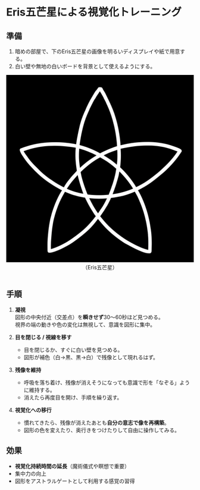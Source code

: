 # Eris五芒星による視覚化トレーニング

## 準備
1. 暗めの部屋で、下のEris五芒星の画像を明るいディスプレイや紙で用意する。
2. 白い壁や無地の白いボードを背景として使えるようにする。

<div align="center">
<img src="ErisKan-000.png" width="600">
（Eris五芒星）
</div>
<br>

## 手順
1. **凝視**  
   図形の中央付近（交差点）を**瞬きせず**30〜60秒ほど見つめる。  
   視界の端の動きや色の変化は無視して、意識を図形に集中。

2. **目を閉じる / 視線を移す**  
   - 目を閉じるか、すぐに白い壁を見つめる。
   - 図形が補色（白→黒、黒→白）で残像として現れるはず。

3. **残像を維持**  
   - 呼吸を落ち着け、残像が消えそうになっても意識で形を「なぞる」ように維持する。
   - 消えたら再度目を開け、手順を繰り返す。

4. **視覚化への移行**  
   - 慣れてきたら、残像が消えたあとも**自分の意志で像を再構築**。
   - 図形の色を変えたり、奥行きをつけたりして自由に操作してみる。

## 効果
- **視覚化持続時間の延長**（魔術儀式や瞑想で重要）
- 集中力の向上
- 図形をアストラルゲートとして利用する感覚の習得
